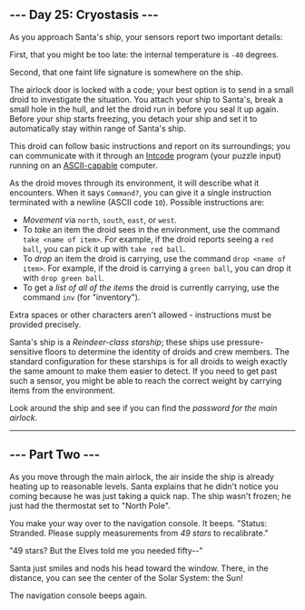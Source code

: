 --- Day 25: Cryostasis ---
--------------------------

As you approach Santa's ship, your sensors report two important details:

First, that you might be too late: the internal temperature is <span title="This is the same in Fahrenheit and Celsius.">`-40` degrees</span>.

Second, that one faint life signature is somewhere on the ship.

The airlock door is locked with a code; your best option is to send in a small droid to investigate the situation. You attach your ship to Santa's, break a small hole in the hull, and let the droid run in before you seal it up again. Before your ship starts freezing, you detach your ship and set it to automatically stay within range of Santa's ship.

This droid can follow basic instructions and report on its surroundings; you can communicate with it through an [Intcode](9) program (your puzzle input) running on an [ASCII-capable](17) computer.

As the droid moves through its environment, it will describe what it encounters. When it says `Command?`, you can give it a single instruction terminated with a newline (ASCII code `10`). Possible instructions are:

- *Movement* via `north`, `south`, `east`, or `west`.
- To *take* an item the droid sees in the environment, use the command `take <name of item>`. For example, if the droid reports seeing a `red ball`, you can pick it up with `take red ball`.
- To *drop* an item the droid is carrying, use the command `drop <name of item>`. For example, if the droid is carrying a `green ball`, you can drop it with `drop green ball`.
- To get a *list of all of the items* the droid is currently carrying, use the command `inv` (for "inventory").

Extra spaces or other characters aren't allowed - instructions must be provided precisely.

Santa's ship is a *Reindeer-class starship*; these ships use pressure-sensitive floors to determine the identity of droids and crew members. The standard configuration for these starships is for all droids to weigh exactly the same amount to make them easier to detect. If you need to get past such a sensor, you might be able to reach the correct weight by carrying items from the environment.

Look around the ship and see if you can find the *password for the main airlock*.

-----

--- Part Two ---
----------------

As you move through the main airlock, the air inside the ship is already heating up to reasonable levels. Santa explains that he didn't notice you coming because he was just taking a quick nap. The ship wasn't frozen; he just had the thermostat set to "North Pole".

You make your way over to the navigation console. It beeps. "Status: Stranded. Please supply measurements from *49 stars* to recalibrate."

"49 stars? But the Elves told me you needed fifty--"

Santa just smiles and nods his head toward the window. There, in the distance, you can see the center of the Solar System: the Sun!

The navigation console beeps again.